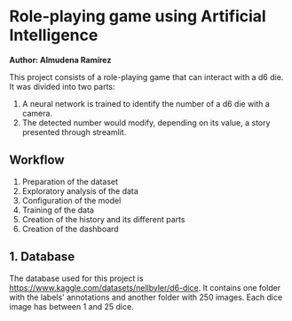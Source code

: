 # Role-playing game using Artificial Intelligence
<b>Author: Almudena Ramírez</b>

This project consists of a role-playing game that can interact with a d6 die.
It was divided into two parts:
1. A neural network is trained to identify the number of a d6 die with a camera. 
2. The detected number would modify, depending on its value, a story presented through streamlit. 

## Workflow
1. Preparation of the dataset
2. Exploratory analysis of the data
3. Configuration of the model
4. Training of the data
5. Creation of the history and its different parts
6. Creation of the dashboard

## 1. Database
The database used for this project is https://www.kaggle.com/datasets/nellbyler/d6-dice. It contains one folder with the labels' annotations and another folder with 250 images. Each dice image has between 1 and 25 dice.
